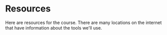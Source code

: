 # Resources
Here are resources for the course. There are many locations on the internet that have information about the tools we'll use.
